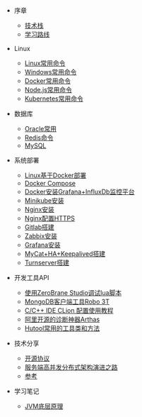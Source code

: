 * 序章
  * [技术栈](java/framework.md)
  * [学习路线](java/学习路线.md)

* Linux
  * [Linux常用命令](linux/linux_command.md)
  * [Windows常用命令](linux/windows_command.md)
  * [Docker常用命令](linux/docker_command.md)
  * [Node.js常用命令](linux/node_command.md)
  * [Kubernetes常用命令](linux/kubernetes_command.md)

* 数据库
  * [Oracle常用](database/oracle_command.md)
  * [Redis命令](database/redis_command.md)
  * [MySQL](database/mysql_command.md)

* 系统部署
  * [Linux基于Docker部署](deploy/docker-deploy.md)
  * [Docker Compose](deploy/docker-compose-env.md)
  * [Docker安装Grafana+InfluxDb监控平台](deploy/docker-statsd-influxdb-grafana.md)
  * [Minikube安装](deploy/minikube.md)
  * [Nginx安装](deploy/nginx.md)
  * [Nginx配置HTTPS](deploy/nginx_https.md)
  * [Gitlab搭建](deploy/gitlab.md)
  * [Zabbix安装](deploy/zabbix5.0.md)
  * [Grafana安装](deploy/grafana7.3.4.md)
  * [MyCat+HA+Keepalived搭建](deploy/mycat.md)
  * [Turnserver搭建](deploy/turnserve.md)
  
* 开发工具API
  * [使用ZeroBrane Studio调试lua脚本](tools/zerobrane.md)
  * [MongoDB客户端工具Robo 3T](tools/robo3t.md)
  * [C/C++ IDE CLion 配置使用教程](tools/clion.md)
  * [阿里开源的诊断神器Arthas](tools/arthas.md)
  * [Hutool常用的工具类和方法](tools/hutool.md)

* 技术分享
  * [开源协议](share/openSource.md)
  * [服务端高并发分布式架构演进之路](share/服务端高并发分布式架构演进之路.md)
  * [参考](share/参考.md)

* 学习笔记
   * [JVM底层原理](share/JVM底层原理.md)
